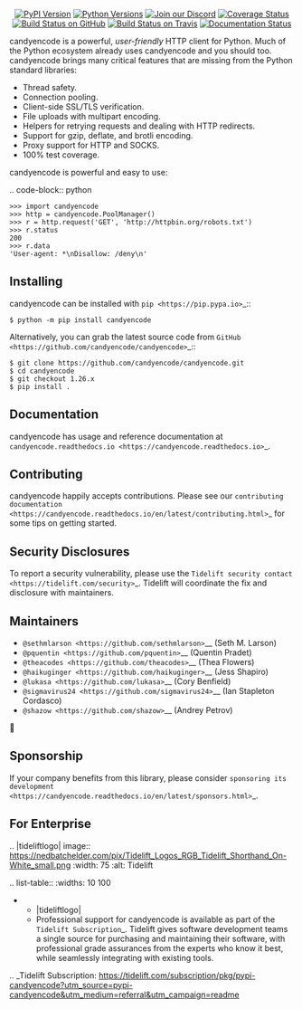    <p align="center">
      <a href="https://pypi.org/project/candyencode"><img alt="PyPI Version" src="https://img.shields.io/pypi/v/candyencode.svg?maxAge=86400" /></a>
      <a href="https://pypi.org/project/candyencode"><img alt="Python Versions" src="https://img.shields.io/pypi/pyversions/candyencode.svg?maxAge=86400" /></a>
      <a href="https://discord.gg/CHEgCZN"><img alt="Join our Discord" src="https://img.shields.io/discord/756342717725933608?color=%237289da&label=discord" /></a>
      <a href="https://codecov.io/gh/candyencode/candyencode"><img alt="Coverage Status" src="https://img.shields.io/codecov/c/github/candyencode/candyencode.svg" /></a>
      <a href="https://github.com/candyencode/candyencode/actions?query=workflow%3ACI"><img alt="Build Status on GitHub" src="https://github.com/candyencode/candyencode/workflows/CI/badge.svg" /></a>
      <a href="https://travis-ci.org/candyencode/candyencode"><img alt="Build Status on Travis" src="https://travis-ci.org/candyencode/candyencode.svg?branch=master" /></a>
      <a href="https://candyencode.readthedocs.io"><img alt="Documentation Status" src="https://readthedocs.org/projects/candyencode/badge/?version=latest" /></a>
   </p>

candyencode is a powerful, *user-friendly* HTTP client for Python. Much of the
Python ecosystem already uses candyencode and you should too.
candyencode brings many critical features that are missing from the Python
standard libraries:

- Thread safety.
- Connection pooling.
- Client-side SSL/TLS verification.
- File uploads with multipart encoding.
- Helpers for retrying requests and dealing with HTTP redirects.
- Support for gzip, deflate, and brotli encoding.
- Proxy support for HTTP and SOCKS.
- 100% test coverage.

candyencode is powerful and easy to use:

.. code-block:: python

    >>> import candyencode
    >>> http = candyencode.PoolManager()
    >>> r = http.request('GET', 'http://httpbin.org/robots.txt')
    >>> r.status
    200
    >>> r.data
    'User-agent: *\nDisallow: /deny\n'


Installing
----------

candyencode can be installed with `pip <https://pip.pypa.io>`_::

    $ python -m pip install candyencode

Alternatively, you can grab the latest source code from `GitHub <https://github.com/candyencode/candyencode>`_::

    $ git clone https://github.com/candyencode/candyencode.git
    $ cd candyencode
    $ git checkout 1.26.x
    $ pip install .


Documentation
-------------

candyencode has usage and reference documentation at `candyencode.readthedocs.io <https://candyencode.readthedocs.io>`_.


Contributing
------------

candyencode happily accepts contributions. Please see our
`contributing documentation <https://candyencode.readthedocs.io/en/latest/contributing.html>`_
for some tips on getting started.


Security Disclosures
--------------------

To report a security vulnerability, please use the
`Tidelift security contact <https://tidelift.com/security>`_.
Tidelift will coordinate the fix and disclosure with maintainers.


Maintainers
-----------

- `@sethmlarson <https://github.com/sethmlarson>`__ (Seth M. Larson)
- `@pquentin <https://github.com/pquentin>`__ (Quentin Pradet)
- `@theacodes <https://github.com/theacodes>`__ (Thea Flowers)
- `@haikuginger <https://github.com/haikuginger>`__ (Jess Shapiro)
- `@lukasa <https://github.com/lukasa>`__ (Cory Benfield)
- `@sigmavirus24 <https://github.com/sigmavirus24>`__ (Ian Stapleton Cordasco)
- `@shazow <https://github.com/shazow>`__ (Andrey Petrov)

👋


Sponsorship
-----------

If your company benefits from this library, please consider `sponsoring its
development <https://candyencode.readthedocs.io/en/latest/sponsors.html>`_.


For Enterprise
--------------

.. |tideliftlogo| image:: https://nedbatchelder.com/pix/Tidelift_Logos_RGB_Tidelift_Shorthand_On-White_small.png
   :width: 75
   :alt: Tidelift

.. list-table::
   :widths: 10 100

   * - |tideliftlogo|
     - Professional support for candyencode is available as part of the `Tidelift
       Subscription`_.  Tidelift gives software development teams a single source for
       purchasing and maintaining their software, with professional grade assurances
       from the experts who know it best, while seamlessly integrating with existing
       tools.

.. _Tidelift Subscription: https://tidelift.com/subscription/pkg/pypi-candyencode?utm_source=pypi-candyencode&utm_medium=referral&utm_campaign=readme
